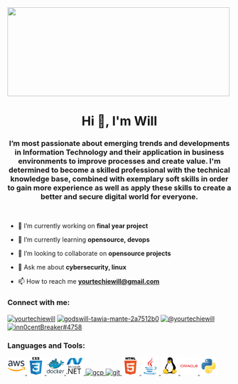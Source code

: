 <img src=https://rishavanand.github.io/static/images/greetings.gif width=500px height=200px align=center>

<h1 align="center">Hi 👋, I'm Will</h1>
<h3 align="center">I’m most passionate about emerging trends and developments in Information Technology and their application in business environments to improve processes and create value. I'm determined to become a skilled professional with the technical knowledge base, combined with exemplary soft skills in order to gain more experience as well as apply these skills to create a better and secure digital world for everyone.</h3>

<br>

- 🔭 I’m currently working on **final year project**

- 🌱 I’m currently learning **opensource, devops**

- 👯 I’m looking to collaborate on **opensource projects**

<!-- - 📝 I regularly write articles on [medium.com/yourTechieWill](medium.com/yourTechieWill) -->

- 💬 Ask me about **cybersecurity, linux**

- 📫 How to reach me **yourtechiewill@gmail.com**

<!--- - 📄 Know about my experiences [resume.link/here](resume.link/here)

- ⚡ Fun fact **I lot hidden under the smile.** -->

<h3 align="left">Connect with me:</h3>
<p align="left">
<a href="https://twitter.com/yourtechiewill" target="blank"><img align="center" src="https://raw.githubusercontent.com/rahuldkjain/github-profile-readme-generator/master/src/images/icons/Social/twitter.svg" alt="yourtechiewill" height="30" width="40" /></a>
<a href="https://linkedin.com/in/godswill-tawia-mante-2a7512b0" target="blank"><img align="center" src="https://raw.githubusercontent.com/rahuldkjain/github-profile-readme-generator/master/src/images/icons/Social/linked-in-alt.svg" alt="godswill-tawia-mante-2a7512b0" height="30" width="40" /></a>
<a href="https://medium.com/@yourtechiewill" target="blank"><img align="center" src="https://raw.githubusercontent.com/rahuldkjain/github-profile-readme-generator/master/src/images/icons/Social/medium.svg" alt="@yourtechiewill" height="30" width="40" /></a>
<a href="https://discord.gg/inn0centBreaker#4758" target="blank"><img align="center" src="https://raw.githubusercontent.com/rahuldkjain/github-profile-readme-generator/master/src/images/icons/Social/discord.svg" alt="inn0centBreaker#4758" height="30" width="40" /></a>
</p>

<h3 align="left">Languages and Tools:</h3>
<p align="left"> <a href="https://aws.amazon.com" target="_blank" rel="noreferrer"> <img src="https://raw.githubusercontent.com/devicons/devicon/master/icons/amazonwebservices/amazonwebservices-original-wordmark.svg" alt="aws" width="40" height="40"/> </a> <a href="https://www.w3schools.com/css/" target="_blank" rel="noreferrer"> <img src="https://raw.githubusercontent.com/devicons/devicon/master/icons/css3/css3-original-wordmark.svg" alt="css3" width="40" height="40"/> </a> <a href="https://www.docker.com/" target="_blank" rel="noreferrer"> <img src="https://raw.githubusercontent.com/devicons/devicon/master/icons/docker/docker-original-wordmark.svg" alt="docker" width="40" height="40"/> </a> <a href="https://dotnet.microsoft.com/" target="_blank" rel="noreferrer"> <img src="https://raw.githubusercontent.com/devicons/devicon/master/icons/dot-net/dot-net-original-wordmark.svg" alt="dotnet" width="40" height="40"/> </a> <a href="https://cloud.google.com" target="_blank" rel="noreferrer"> <img src="https://www.vectorlogo.zone/logos/google_cloud/google_cloud-icon.svg" alt="gcp" width="40" height="40"/> </a> <a href="https://git-scm.com/" target="_blank" rel="noreferrer"> <img src="https://www.vectorlogo.zone/logos/git-scm/git-scm-icon.svg" alt="git" width="40" height="40"/> </a> <a href="https://www.w3.org/html/" target="_blank" rel="noreferrer"> <img src="https://raw.githubusercontent.com/devicons/devicon/master/icons/html5/html5-original-wordmark.svg" alt="html5" width="40" height="40"/> </a> <a href="https://www.java.com" target="_blank" rel="noreferrer"> <img src="https://raw.githubusercontent.com/devicons/devicon/master/icons/java/java-original.svg" alt="java" width="40" height="40"/> </a> <a href="https://www.linux.org/" target="_blank" rel="noreferrer"> <img src="https://raw.githubusercontent.com/devicons/devicon/master/icons/linux/linux-original.svg" alt="linux" width="40" height="40"/> </a> <a href="https://www.oracle.com/" target="_blank" rel="noreferrer"> <img src="https://raw.githubusercontent.com/devicons/devicon/master/icons/oracle/oracle-original.svg" alt="oracle" width="40" height="40"/> </a> <a href="https://www.python.org" target="_blank" rel="noreferrer"> <img src="https://raw.githubusercontent.com/devicons/devicon/master/icons/python/python-original.svg" alt="python" width="40" height="40"/> </a> </p>
